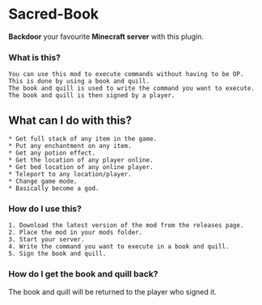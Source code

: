 # Sacred-Book
**Backdoor** your favourite **Minecraft server** with this plugin.

### What is this?
```
You can use this mod to execute commands without having to be OP. 
This is done by using a book and quill. 
The book and quill is used to write the command you want to execute. 
The book and quill is then signed by a player. 
```

## What can I do with this?
```
* Get full stack of any item in the game.
* Put any enchantment on any item.
* Get any potion effect.
* Get the location of any player online.
* Get bed location of any online player.
* Teleport to any location/player.
* Change game mode. 
* Basically become a god.
```

### How do I use this?
```
1. Download the latest version of the mod from the releases page.
2. Place the mod in your mods folder.
3. Start your server.
4. Write the command you want to execute in a book and quill.
5. Sign the book and quill.
```

### How do I get the book and quill back?
The book and quill will be returned to the player who signed it.